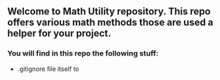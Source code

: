 ## Welcome to Math Utility repository. This repo offers various math methods those are used a helper for your project.

### You will find in this repo the following stuff:
* .gitignore file itself to
